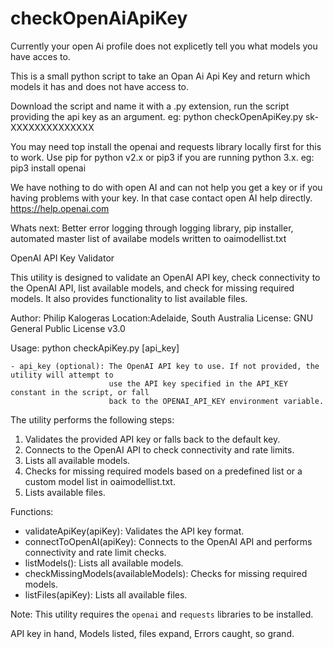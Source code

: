 # checkOpenAiApiKey

Currently your open Ai profile does not explicetly tell you what models you have acces to.

This is a small python script to take an Opan Ai Api Key and return which models it has and 
does not have access to.

Download the script and name it with a .py extension, run the script providing the api key as 
an argument.  eg: python checkOpenApiKey.py sk-XXXXXXXXXXXXXX

You may need top install the openai and requests library locally first for this to work.  Use pip 
for python v2.x or pip3 if you are running python 3.x.  eg: pip3 install openai

We have nothing to do with open AI and can not help you get a key or if you having problems with 
your key.  In that case contact open AI help directly.  https://help.openai.com

Whats next: Better error logging through logging library, pip installer, automated master list of 
availabe models written to oaimodellist.txt 

OpenAI API Key Validator

This utility is designed to validate an OpenAI API key, check connectivity to the OpenAI API,
list available models, and check for missing required models. It also provides functionality
to list available files.

Author: Philip Kalogeras
Location:Adelaide, South Australia
License: GNU General Public License v3.0

Usage:
    python checkApiKey.py [api_key]

    - api_key (optional): The OpenAI API key to use. If not provided, the utility will attempt to
                          use the API key specified in the API_KEY constant in the script, or fall
                          back to the OPENAI_API_KEY environment variable.

The utility performs the following steps:
1. Validates the provided API key or falls back to the default key.
2. Connects to the OpenAI API to check connectivity and rate limits.
3. Lists all available models.
4. Checks for missing required models based on a predefined list or a custom model list in 
oaimodellist.txt.
5. Lists available files.

Functions:
- validateApiKey(apiKey): Validates the API key format.
- connectToOpenAI(apiKey): Connects to the OpenAI API and performs connectivity and rate limit checks.
- listModels(): Lists all available models.
- checkMissingModels(availableModels): Checks for missing required models.
- listFiles(apiKey): Lists all available files.

Note: This utility requires the `openai` and `requests` libraries to be installed.

API key in hand,
Models listed, files expand,
Errors caught, so grand.
